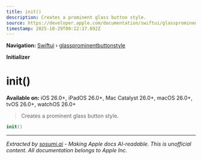 ```yaml
---
title: init()
description: Creates a prominent glass button style.
source: https://developer.apple.com/documentation/swiftui/glassprominentbuttonstyle/init()
timestamp: 2025-10-29T00:12:17.692Z
---
```


**Navigation:** [Swiftui](/documentation/swiftui) › [glassprominentbuttonstyle](/documentation/swiftui/glassprominentbuttonstyle)

**Initializer**

# init()

**Available on:** iOS 26.0+, iPadOS 26.0+, Mac Catalyst 26.0+, macOS 26.0+, tvOS 26.0+, watchOS 26.0+

> Creates a prominent glass button style.

```swift
init()
```

---

*Extracted by [sosumi.ai](https://sosumi.ai) - Making Apple docs AI-readable.*
*This is unofficial content. All documentation belongs to Apple Inc.*
